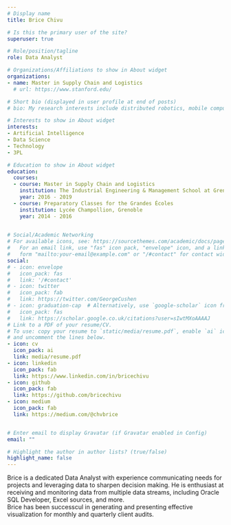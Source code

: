 ```yaml
---
# Display name
title: Brice Chivu

# Is this the primary user of the site?
superuser: true

# Role/position/tagline
role: Data Analyst

# Organizations/Affiliations to show in About widget
organizations:
- name: Master in Supply Chain and Logistics
  # url: https://www.stanford.edu/

# Short bio (displayed in user profile at end of posts)
# bio: My research interests include distributed robotics, mobile computing and programmable matter.

# Interests to show in About widget
interests:
- Artificial Intelligence
- Data Science
- Technology
- 3PL 

# Education to show in About widget
education:
  courses:
  - course: Master in Supply Chain and Logistics
    institution: The Industrial Engineering & Management School at Grenoble Institute of Technology
    year: 2016 - 2019
  - course: Preparatory Classes for the Grandes Écoles
    institution: Lycée Champollion, Grenoble 
    year: 2014 - 2016
  

# Social/Academic Networking
# For available icons, see: https://sourcethemes.com/academic/docs/page-builder/#icons
#   For an email link, use "fas" icon pack, "envelope" icon, and a link in the
#   form "mailto:your-email@example.com" or "/#contact" for contact widget.
social:
# - icon: envelope
#   icon_pack: fas
#   link: '/#contact'
# - icon: twitter
#   icon_pack: fab
#   link: https://twitter.com/GeorgeCushen
# - icon: graduation-cap  # Alternatively, use `google-scholar` icon from `ai` icon pack
#   icon_pack: fas
#   link: https://scholar.google.co.uk/citations?user=sIwtMXoAAAAJ
# Link to a PDF of your resume/CV.
# To use: copy your resume to `static/media/resume.pdf`, enable `ai` icons in `params.toml`, 
# and uncomment the lines below.
- icon: cv
  icon_pack: ai
  link: media/resume.pdf
- icon: linkedin
  icon_pack: fab
  link: https://www.linkedin.com/in/bricechivu
- icon: github
  icon_pack: fab
  link: https://github.com/bricechivu
- icon: medium
  icon_pack: fab
  link: https://medium.com/@chvbrice


# Enter email to display Gravatar (if Gravatar enabled in Config)
email: ""

# Highlight the author in author lists? (true/false)
highlight_name: false
---
```


Brice is a dedicated Data Analyst with experience communicating needs for projects and leveraging data to sharpen decision making. He is enthusiast at receiving and monitoring data from multiple data streams, including Oracle SQL Developer, Excel sources, and more. <br/> Brice has been successcul in generating and presenting effective visualization for monthly and quarterly client audits.



<!-- {{< icon name="download" pack="fas" >}} Download my {{< staticref "media/demo_resume.pdf" "newtab" >}}resumé{{< /staticref >}}. -->
